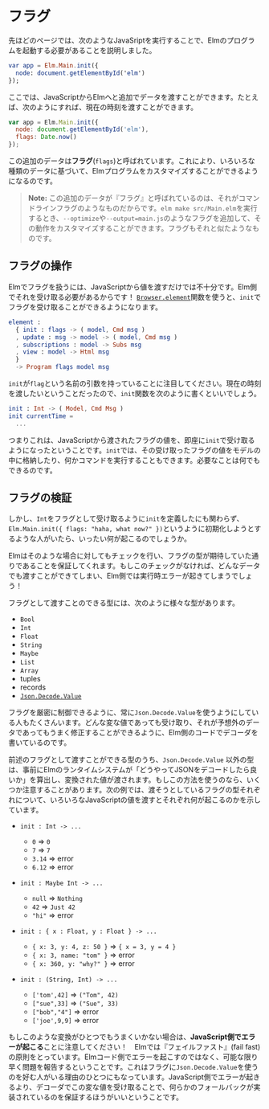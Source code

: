 <!--
# Flags
-->

# フラグ

<!--
The previous page showed the JavaScript needed to start an Elm program:
-->

先ほどのページでは、次のようなJavaSriptを実行することで、Elmのプログラムを起動する必要があることを説明しました。

```elm
var app = Elm.Main.init({
  node: document.getElementById('elm')
});
```
<!--
It is possible to pass in some additional data though. For example, if we wanted to pass in the current time we could say:
-->

ここでは、JavaScriptからElmへと追加でデータを渡すことができます。たとえば、次のようにすれば、現在の時刻を渡すことができます。

```javascript
var app = Elm.Main.init({
  node: document.getElementById('elm'),
  flags: Date.now()
});
```

<!--
We call this additional data `flags`. This allows you to customize the Elm program with all sorts of data!
-->

この追加のデータは**フラグ**(`flags`)と呼ばれています。これにより、いろいろな種類のデータに基づいて、Elmプログラムをカスタマイズすることができるようになるのです。

<!--
> **Note:** This additional data is called “flags” because it is kind of like command line flags. You can call `elm make src/Main.elm`, but you can add some flags like `--optimize` and `--output=main.js` to customize its behavior. Same sort of thing.
-->

> **Note:** この追加のデータが『フラグ』と呼ばれているのは、それがコマンドラインフラグのようなものだからです。`elm make src/Main.elm`を実行するとき、`--optimize`や`--output=main.js`のようなフラグを追加して、その動作をカスタマイズすることができます。フラグもそれと似たようなものです。

<!--
## Handling Flags
-->

## フラグの操作

<!--
Just passing in JavaScript values is not enough. We need to handle them on the Elm side! The [`Browser.element`][element] function provides a way to handle flags with `init`:
-->

Elmでフラグを扱うには、JavaScriptから値を渡すだけでは不十分です。Elm側でそれを受け取る必要があるからです！ [`Browser.element`][element]関数を使うと、`init`でフラグを受け取ることができるようになります。

```elm
element :
  { init : flags -> ( model, Cmd msg )
  , update : msg -> model -> ( model, Cmd msg )
  , subscriptions : model -> Subs msg
  , view : model -> Html msg
  }
  -> Program flags model msg
```

[element]: https://package.elm-lang.org/packages/elm/browser/latest/Browser#element

<!--
Notice that `init` has an argument called `flags`. So assuming we want to pass in the current time, we could write an `init` function like this:
-->


`init`が`flag`という名前の引数を持っていることに注目してください。現在の時刻を渡したいということだったので、`init`関数を次のように書くといいでしょう。


```elm
init : Int -> ( Model, Cmd Msg )
init currentTime =
  ...
```

<!--
This means that Elm code gets immediate access to the flags you pass in from JavaScript. From there, you can put things in your model or run some commands. Whatever you need to do.
-->

つまりこれは、JavaScriptから渡されたフラグの値を、即座に`init`で受け取るようになったということです。`init`では、その受け取ったフラグの値をモデルの中に格納したり、何かコマンドを実行することもできます。必要なことは何でもできるのです。

<!--
## Verifying Flags
-->

## フラグの検証

<!--
But what happens if `init` says it takes an `Int` flag, but someone tries to initialize with `Elm.Main.init({ flags: "haha, what now?" })`?
-->

しかし、`Int`をフラグとして受け取るように`init`を定義したにも関わらず、`Elm.Main.init({ flags: "haha, what now?" })`というように初期化しようとするような人がいたら、いったい何が起こるのでしょうか。

<!--
Elm checks for that sort of thing, making sure the flags are exactly what you expect. Without this check, you could pass in anything, leading to runtime errors in Elm!
-->

Elmはそのような場合に対してもチェックを行い、フラグの型が期待していた通りであることを保証してくれます。もしこのチェックがなければ、どんなデータでも渡すことができてしまい、Elm側では実行時エラーが起きてしまうでしょう！

<!--
There are a bunch of types that can be given as flags:
-->

フラグとして渡すことのできる型には、次のように様々な型があります。

- `Bool`
- `Int`
- `Float`
- `String`
- `Maybe`
- `List`
- `Array`
- tuples
- records
- [`Json.Decode.Value`](https://package.elm-lang.org/packages/elm/json/latest/Json-Decode#Value)

<!--
Many folks always use a `Json.Decode.Value` because it gives them really precise control. They can write a decoder to handle any weird scenarios in Elm code, recovering from unexpected data in a nice way.
-->

フラグを厳密に制御できるように、常に`Json.Decode.Value`を使うようにしている人もたくさんいます。どんな変な値であっても受け取り、それが予想外のデータであってもうまく修正することができるように、Elm側のコードでデコーダを書いているのです。

<!--
The other supported types actually come from before we had figured out a way to do JSON decoders. If you choose to use them, there are some subtleties to be aware of. The following examples show the desired flag type, and then the sub-points show what would happen with a couple different JS values:
-->

前述のフラグとして渡すことができる型のうち、`Json.Decode.Value` 以外の型は、事前にElmのランタイムシステムが「どうやってJSONをデコードしたら良いか」を算出し、変換された値が渡されます。もしこの方法を使うのなら、いくつか注意することがあります。次の例では、渡そうとしているフラグの型それぞれについて、いろいろなJavaScriptの値を渡すとそれぞれ何が起こるのかを示しています。

- `init : Int -> ...`
  - `0` => `0`
  - `7` => `7`
  - `3.14` => error
  - `6.12` => error

- `init : Maybe Int -> ...`
  - `null` => `Nothing`
  - `42` => `Just 42`
  - `"hi"` => error

- `init : { x : Float, y : Float } -> ...`
  - `{ x: 3, y: 4, z: 50 }` => `{ x = 3, y = 4 }`
  - `{ x: 3, name: "tom" }` => error
  - `{ x: 360, y: "why?" }` => error

- `init : (String, Int) -> ...`
  - `['tom',42]` => `("Tom", 42)`
  - `["sue",33]` => `("Sue", 33)`
  - `["bob","4"]` => error
  - `['joe',9,9]` => error

<!--
Note that when one of the conversions goes wrong, **you get an error on the JS side!** We are taking the “fail fast” policy. Rather than the error making its way through Elm code, it is reported as soon as possible. This is another reason why people like to use `Json.Decode.Value` for flags. Instead of getting an error in JS, the weird value goes through a decoder, guaranteeing that you implement some sort of fallback behavior.
-->

もしこのような変換がひとつでもうまくいかない場合は、**JavaScript側でエラーが起こる**ことに注意してください！　Elmでは『フェイルファスト』(fail fast)の原則をとっています。Elmコード側でエラーを起こすのではなく、可能な限り早く問題を報告するということです。これはフラグに`Json.Decode.Value`を使うのを好む人がいる理由のひとつにもなっています。JavaScript側でエラーが起きるより、デコーダでこの変な値を受け取ることで、何らかのフォールバックが実装されているのを保証するほうがいいということです。

